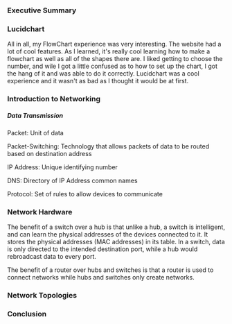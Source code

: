 ### Executive Summary

### Lucidchart
All in all, my FlowChart experience was very interesting. The website had a lot of cool features. As I learned, it's really cool learning how to make a flowchart as well as all of the shapes there are. I liked getting to choose the number, and wile I got a little confused as to how to set up the chart, I got the hang of it and was able to do it correctly. Lucidchart was a cool experience and it wasn't as bad as I thought it would be at first.

### Introduction to Networking

##### Data Transmission

Packet: Unit of data

Packet-Switching: Technology that allows packets of data to be routed based on destination address

IP Address: Unique identifying number

DNS: Directory of IP Address common names

Protocol: Set of rules to allow devices to communicate

### Network Hardware

The benefit of a switch over a hub is that unlike a hub, a switch is intelligent, and can learn the physical addresses of the devices connected to it. It stores the physical addresses (MAC addresses) in its table. In a switch, data is only directed to the intended destination port, while a hub would rebroadcast data to every port.

The benefit of a router over hubs and switches is that a router is used to connect networks while hubs and switches only create networks.

### Network Topologies



### Conclusion
